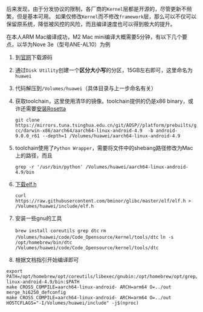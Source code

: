 后来发现，由于分发协议的限制，各厂商的`Kernel`层都是开源的，尽管更新不频繁，但是基本可用。
如果仅修改`Kernel`而不修改`framework`层，那么可以不仅可以保留原系统，降低被风控的风险，而且编译速度也可以得到极大的提升。

在本人ARM Mac编译成功，M2 Mac mini编译大概需要5分钟，有以下几个要点，以华为Nove 3e（型号ANE-AL10）为例
1. 到[官网](https://consumer.huawei.com/en/opensource/detail/?siteCode=worldwide&keywords=ANE&fileType=openSourceSoftware&pageSize=10&curPage=1)下载源码
2. 通过`Disk Utility`创建一个**区分大小写**的分区，15GB左右即可，这里命名为`huawei`
3. 代码解压到`/Volumes/huawei`（具体目录与上一步命名有关）
4. 获取toolchain，这里使用清华的镜像。toolchain提供的仍是x86 binary，或许还需要[安装Rosetta](https://support.apple.com/HT211861)
   
   `git clone https://mirrors.tuna.tsinghua.edu.cn/git/AOSP//platform/prebuilts/gcc/darwin-x86/aarch64/aarch64-linux-android-4.9  -b android-9.0.0_r61 --depth=1 /Volumes/huawei/aarch64-linux-android-4.9`

5. toolchain使用了`Python Wrapper`，需要将文件中的shebang路径修改为Mac上的路径，而且

    `grep -r '/usr/bin/python' /Volumes/huawei/aarch64-linux-android-4.9/bin`

6. [下载elf.h](https://ixx.life/notes/cross-compile-linux-on-macos/)

    `curl https://raw.githubusercontent.com/bminor/glibc/master/elf/elf.h >  /Volumes/huawei/include/elf.h`

7. 安装一些gnu的工具

   `brew install coreutils grep dtc`
   `rm /Volumes/huawei/code/Code_Opensource/kernel/tools/dtc`
   `ln -s /opt/homebrew/bin/dtc /Volumes/huawei/code/Code_Opensource/kernel/tools/dtc`

9. 根据文档指引开始编译即可

````
export PATH=/opt/homebrew/opt/coreutils/libexec/gnubin:/opt/homebrew/opt/grep/libexec/gnubin:/Volumes/huawei/aarch64-linux-android-4.9/bin:$PATH
make CROSS_COMPILE=aarch64-linux-android- ARCH=arm64 O=../out merge_hi6250_defconfig
make CROSS_COMPILE=aarch64-linux-android- ARCH=arm64 O=../out HOSTCFLAGS="-I/Volumes/huawei/include" -j$(nproc)
````
